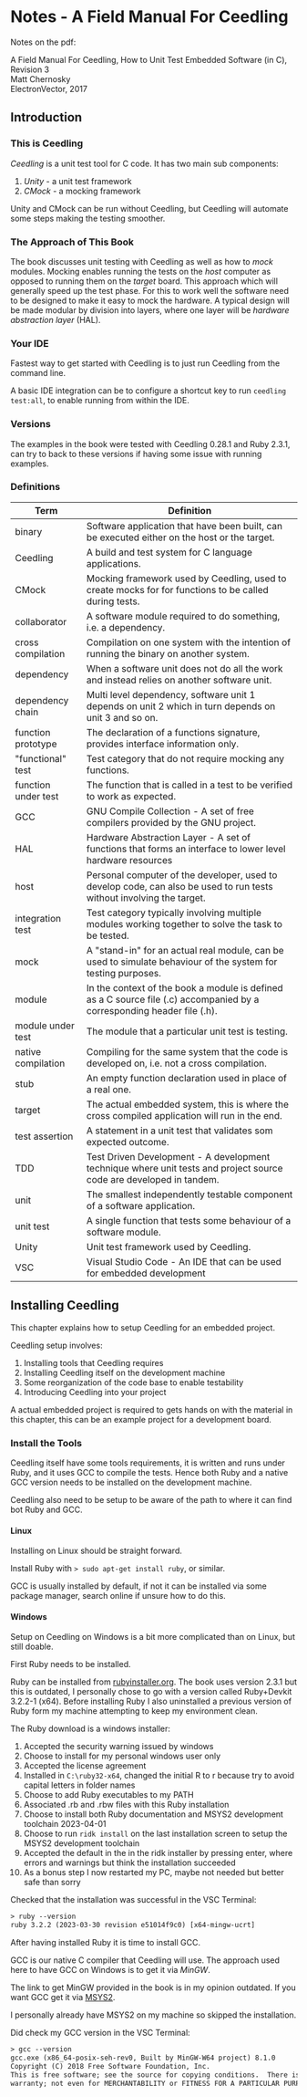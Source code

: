 # Notes - A Field Manual For Ceedling

Notes on the pdf:

A Field Manual For Ceedling, How to Unit Test Embedded Software (in C), Revision 3  
Matt Chernosky  
ElectronVector, 2017  

## Introduction

### This is Ceedling

*Ceedling* is a unit test tool for C code. It has two main sub components:

1. *Unity* - a unit test framework
2. *CMock* - a mocking framework

Unity and CMock can be run without Ceedling, but Ceedling will automate some steps making the testing smoother.

### The Approach of This Book

The book discusses unit testing with Ceedling as well as how to *mock* modules. Mocking enables running the tests on the *host* computer as opposed to running them on the *target* board. This approach which will generally speed up the test phase. For this to work well the software need to be designed to make it easy to mock the hardware. A typical design will be made modular by division into layers, where one layer will be *hardware abstraction layer* (HAL).

### Your IDE

Fastest way to get started with Ceedling is to just run Ceedling from the command line.

A basic IDE integration can be to configure a shortcut key to run `ceedling test:all`, to enable running from within the IDE.

### Versions

The examples in the book were tested with Ceedling 0.28.1 and Ruby 2.3.1, can try to back to these versions if having some issue with running examples.

### Definitions
  
| Term                | Definition |
| ---                 | ---        |
| binary              | Software application that have been built, can be executed either on the host or the target. |
| Ceedling            | A build and test system for C language applications. |
| CMock               | Mocking framework used by Ceedling, used to create mocks for for functions to be called during tests. |
| collaborator        | A software module required to do something, i.e. a dependency. |
| cross compilation   | Compilation on one system with the intention of running the binary on another system. |
| dependency          | When a software unit does not do all the work and instead relies on another software unit. |
| dependency chain    | Multi level dependency, software unit 1 depends on unit 2 which in turn depends on unit 3 and so on. |
| function prototype  | The declaration of a functions signature, provides interface information only. |
| "functional" test   | Test category that do not require mocking any functions. |
| function under test | The function that is called in a test to be verified to work as expected. |
| GCC                 | GNU Compile Collection - A set of free compilers provided by the GNU project. |
| HAL                 | Hardware Abstraction Layer - A set of functions that forms an interface to lower level hardware resources |
| host                | Personal computer of the developer, used to develop code, can also be used to run tests without involving the target. |
| integration test    | Test category typically involving multiple modules working together to solve the task to be tested. |
| mock                | A "stand-in" for an actual real module, can be used to simulate behaviour of the system for testing purposes. |
| module              | In the context of the book a module is defined as a C source file (.c) accompanied by a corresponding header file (.h). |
| module under test   | The module that a particular unit test is testing. |
| native compilation  | Compiling for the same system that the code is developed on, i.e. not a cross compilation. |
| stub                | An empty function declaration used in place of a real one. |
| target              | The actual embedded system, this is where the cross compiled application will run in the end. |
| test assertion      | A statement in a unit test that validates som expected outcome. |
| TDD                 | Test Driven Development - A development technique where unit tests and project source code are developed in tandem. |
| unit                | The smallest independently testable component of a software application. |
| unit test           | A single function that tests some behaviour of a software module. |
| Unity               | Unit test framework used by Ceedling. |
| VSC                 | Visual Studio Code - An IDE that can be used for embedded development |

## Installing Ceedling

This chapter explains how to setup Ceedling for an embedded project.

Ceedling setup involves:

1. Installing tools that Ceedling requires
2. Installing Ceedling itself on the development machine
3. Some reorganization of the code base to enable testability
4. Introducing Ceedling into your project

A actual embedded project is required to gets hands on with the material in this chapter, this can be an example project for a development board.

### Install the Tools

Ceedling itself have some tools requirements, it is written and runs under Ruby, and it uses GCC to compile the tests. Hence both Ruby and a native GCC version needs to be installed on the development machine.

Ceedling also need to be setup to be aware of the path to where it can find bot Ruby and GCC.

#### Linux

Installing on Linux should be straight forward.

Install Ruby with `> sudo apt-get install ruby`, or similar.

GCC is usually installed by default, if not it can be installed via some package manager, search online if unsure how to do this.

#### Windows

Setup on Ceedling on Windows is a bit more complicated than on Linux, but still doable.

First Ruby needs to be installed.

Ruby can be installed from [rubyinstaller.org](https://rubyinstaller.org/downloads/). The book uses version 2.3.1 but this is outdated, I personally chose to go with a version called Ruby+Devkit 3.2.2-1 (x64). Before installing Ruby I also uninstalled a previous version of Ruby form my machine attempting to keep my environment clean.

The Ruby download is a windows installer:

1. Accepted the security warning issued by windows
2. Choose to install for my personal windows user only
3. Accepted the license agreement
4. Installed in `C:\ruby32-x64`, changed the initial R to r because try to avoid capital letters in folder names
5. Choose to add Ruby executables to my PATH
6. Associated .rb and .rbw files with this Ruby installation
7. Choose to install both Ruby documentation and MSYS2 development toolchain 2023-04-01
8. Choose to run `ridk install` on the last installation screen to setup the MSYS2 development toolchain
9. Accepted the default in the in the ridk installer by pressing enter, where errors and warnings but think the installation succeeded
10. As a bonus step I now restarted my PC, maybe not needed but better safe than sorry

Checked that the installation was successful in the VSC Terminal:

```txt
> ruby --version
ruby 3.2.2 (2023-03-30 revision e51014f9c0) [x64-mingw-ucrt]
```

After having installed Ruby it is time to install GCC.

GCC is our native C compiler that Ceedling will use. The approach used here to have GCC on Windows is to get it via *MinGW*.

The link to get MinGW provided in the book is in my opinion outdated. If you want GCC get it via [MSYS2](https://www.msys2.org/).

I personally already have MSYS2 on my machine so skipped the installation.

Did check my GCC version in the VSC Terminal:

```txt
> gcc --version
gcc.exe (x86_64-posix-seh-rev0, Built by MinGW-W64 project) 8.1.0
Copyright (C) 2018 Free Software Foundation, Inc.
This is free software; see the source for copying conditions.  There is NO 
warranty; not even for MERCHANTABILITY or FITNESS FOR A PARTICULAR PURPOSE.
```
